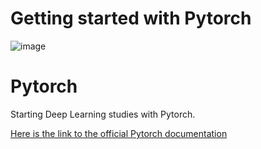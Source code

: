 # Getting started with Pytorch

![image](https://user-images.githubusercontent.com/20840723/159123431-5747b08e-b68c-4213-996c-64a82e82b179.png)

  <body>
    <h1>Pytorch</h1>
    <p>Starting Deep Learning studies with Pytorch.</p>
    <a href="https://pytorch.org/">
      Here is the link to the official Pytorch documentation</a>
  </body>


